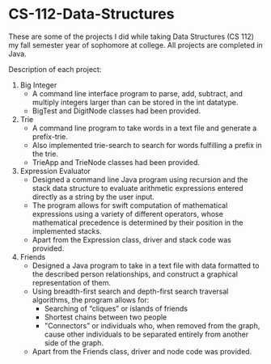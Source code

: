 # CS-112-Data-Structures
These are some of the projects I did while taking Data Structures (CS 112) my fall semester year of sophomore at college. All projects are completed in Java.

Description of each project:

  1. Big Integer
      - A command line interface program to parse, add, subtract, and multiply integers larger than can be stored in the int datatype.
      - BigTest and DigitNode classes had been provided. 
  2. Trie
      - A command line program to take words in a text file and generate a prefix-trie. 
      - Also implemented trie-search to search for words fulfilling a prefix in the trie.    
      - TrieApp and TrieNode classes had been provided.
  3. Expression Evaluator
      - Designed a command line Java program using recursion and the stack data structure to evaluate arithmetic expressions entered             directly as a string by the user input. 
      - The program allows for swift computation of mathematical expressions using a variety of different operators, whose mathematical         precedence is determined by their position in the implemented stacks.
      - Apart from the Expression class, driver and stack code was provided.
  4. Friends
      - Designed a Java program to take in a text file with data formatted to the described person relationships, and construct a                graphical representation of them. 
      - Using breadth-first search and depth-first search traversal algorithms, the program allows for:
        - Searching of “cliques” or islands of friends 
        - Shortest chains between two people
        - "Connectors” or individuals who, when removed from the graph, cause other individuals to be separated entirely from                      another side of the graph.   
      - Apart from the Friends class, driver and node code was provided.
      
